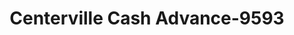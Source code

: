 ---
f_zip-code: 37033
f_state-code: TN
title: Centerville Cash Advance-9593
f_phone: 931-729-0735
f_city-only: Centerville
f_address: 1277 Highway 100 Centerville
f_location-unique-id: '9593'
slug: centerville-cash-advance-9593
updated-on: '2024-05-30T13:46:58.046Z'
created-on: '2024-05-30T13:36:59.803Z'
published-on: '2024-05-30T13:54:32.469Z'
f_city-state: cms/city/centerville-tn.md
f_company: cms/company/centerville-cash-advance.md
f_state: cms/state/tennessee.md
layout: '[payday-loan].html'
tags: payday-loan
---